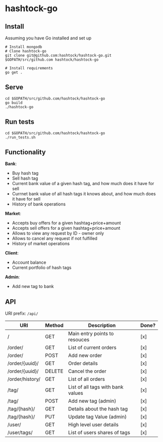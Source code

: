 # hashtock-go

## Install
Assuming you have Go installed and set up
```
# Install mongodb
# Clone hashtock-go
git clone git@github.com:hashtock/hashtock-go.git $GOPATH/src/github.com hashtock/hashtock-go

# Install requirements
go get .
```

## Serve
```
cd $GOPATH/src/github.com/hashtock/hashtock-go
go build
./hashtock-go
```

## Run tests

```
cd $GOPATH/src/github.com/hashtock/hashtock-go
./run_tests.sh
```

## Functionality

**Bank**:
- Buy hash tag
- Sell hash tag
- Current bank value of a given hash tag, and how much does it have for sell
- Currnet bank value of all hash tags it knows about, and how much does it have for sell
- History of bank operations

**Market**:
- Accepts buy offers for a given hashtag+price+amount
- Accepts sell offers for a given hashtag+price+amount
- Allows to view any request by ID - owner only
- Allows to cancel any request if not fulfilled
- History of market operations

**Client**:
- Account balance
- Current portfolio of hash tags

**Admin**:
- Add new tag to bank

## API

URI prefix: `/api/`

| URI             | Method | Description                           | Done? |
|-----------------|--------|---------------------------------------|-------|
| /               | GET    | Main entry points to resouces         |  [x]  |
| /order/         | GET    | List of current orders                |  [x]  |
| /order/         | POST   | Add new order                         |  [x]  |
| /order/{uuid}/  | GET    | Order details                         |  [x]  |
| /order/{uuid}/  | DELETE | Cancel the order                      |  [x]  |
| /order/history/ | GET    | List of all orders                    |  [x]  |
| /tag/           | GET    | List of all tags with bank values     |  [x]  |
| /tag/           | POST   | Add new tag (admin)                   |  [x]  |
| /tag/{hash}/    | GET    | Details about the hash tag            |  [x]  |
| /tag/{hash}/    | PUT    | Update tag Value (admin)              |  [x]  |
| /user/          | GET    | High level user details               |  [x]  |
| /user/tags/     | GET    | List of users shares of tags          |  [x]  |
